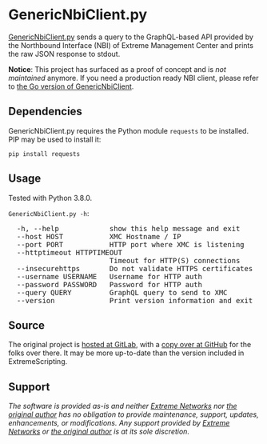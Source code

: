 # GenericNbiClient.py

[GenericNbiClient.py](GenericNbiClient.py?raw=true) sends a query to the GraphQL-based API provided by the Northbound Interface (NBI) of Extreme Management Center and prints the raw JSON response to stdout.

**Notice**: This project has surfaced as a proof of concept and is _not maintained_ anymore. If you need a production ready NBI client, please refer to [the Go version of GenericNbiClient](../GenericNbiClient.go/README.md).

## Dependencies

GenericNbiClient.py requires the Python module `requests` to be installed. PIP may be used to install it:

`pip install requests`

## Usage

Tested with Python 3.8.0.

`GenericNbiClient.py -h`:

<pre>
  -h, --help            show this help message and exit
  --host HOST           XMC Hostname / IP
  --port PORT           HTTP port where XMC is listening
  --httptimeout HTTPTIMEOUT
                        Timeout for HTTP(S) connections
  --insecurehttps       Do not validate HTTPS certificates
  --username USERNAME   Username for HTTP auth
  --password PASSWORD   Password for HTTP auth
  --query QUERY         GraphQL query to send to XMC
  --version             Print version information and exit
</pre>

## Source

The original project is [hosted at GitLab](https://gitlab.com/rbrt-weiler/xmc-nbi-genericnbiclient-py), with a [copy over at GitHub](https://github.com/rbrt-weiler/xmc-nbi-genericnbiclient-py) for the folks over there. It may be more up-to-date than the version included in ExtremeScripting.

## Support

_The software is provided as-is and neither [Extreme Networks](http://www.extremenetworks.com/) nor [the original author](https://robert.weiler.one/) has no obligation to provide maintenance, support, updates, enhancements, or modifications. Any support provided by [Extreme Networks](http://www.extremenetworks.com/) or [the original author](https://robert.weiler.one/) is at its sole discretion._
